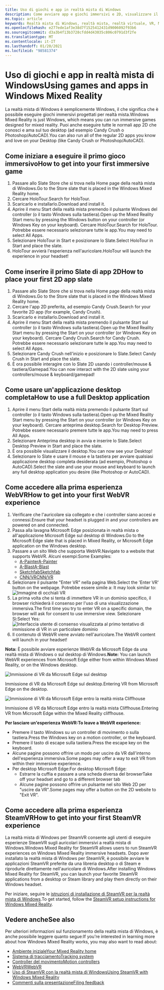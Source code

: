 ```yaml
---
title: Uso di giochi e app in realtà mista di Windows
description: Come avviare app e giochi immersivi e 2D, visualizzare il desktop e sperimentare il contenuto di WebVR e SteamVR.
ms.topic: article
keywords: Realtà mista di Windows, realtà mista, realtà virtuale, VR, MR, Apps, giochi, desktop, SteamVR, WebVR, Steam
ms.openlocfilehash: e277ede1af3e38d7f1525412431d9006092f93b6
ms.sourcegitcommit: d3a3b4f13b3728cfdd4d43035c806c0791d3f2fe
ms.translationtype: MT
ms.contentlocale: it-IT
ms.lasthandoff: 01/20/2021
ms.locfileid: "98581374"
---
```

# <a name="using-games-and-apps-in-windows-mixed-reality"></a><span data-ttu-id="a1bec-104">Uso di giochi e app in realtà mista di Windows</span><span class="sxs-lookup"><span data-stu-id="a1bec-104">Using games and apps in Windows Mixed Reality</span></span>

<span data-ttu-id="a1bec-105">La realtà mista di Windows è semplicemente Windows, il che significa che è possibile eseguire giochi immersivi progettati per realtà mista.</span><span class="sxs-lookup"><span data-stu-id="a1bec-105">Windows Mixed Reality is just Windows, which means you can run immersive games designed for mixed reality.</span></span> <span data-ttu-id="a1bec-106">Puoi anche eseguire tutte le normali app 2D che conosci e ama sul tuo desktop (ad esempio Candy Crush o Photoshop/AutoCAD).</span><span class="sxs-lookup"><span data-stu-id="a1bec-106">You can also run all of the regular 2D apps you know and love on your Desktop (like Candy Crush or Photoshop/AutoCAD).</span></span>

## <a name="how-to-get-into-your-first-immersive-game"></a><span data-ttu-id="a1bec-107">Come iniziare a eseguire il primo gioco immersivo</span><span class="sxs-lookup"><span data-stu-id="a1bec-107">How to get into your first immersive game</span></span>

1. <span data-ttu-id="a1bec-108">Passare allo Slate Store che si trova nella Home page della realtà mista di Windows.</span><span class="sxs-lookup"><span data-stu-id="a1bec-108">Go to the Store slate that is placed in the Windows Mixed Reality home.</span></span>
2. <span data-ttu-id="a1bec-109">Cercare HoloTour.</span><span class="sxs-lookup"><span data-stu-id="a1bec-109">Search for HoloTour.</span></span>
3. <span data-ttu-id="a1bec-110">Scaricarlo e installarlo.</span><span class="sxs-lookup"><span data-stu-id="a1bec-110">Download and install it.</span></span>
4. <span data-ttu-id="a1bec-111">Aprire il menu Start della realtà mista premendo il pulsante Windows del controller (o il tasto Windows sulla tastiera).</span><span class="sxs-lookup"><span data-stu-id="a1bec-111">Open up the Mixed Reality Start menu by pressing the Windows button on your controller (or Windows Key on your keyboard).</span></span> <span data-ttu-id="a1bec-112">Cercare HoloTour.</span><span class="sxs-lookup"><span data-stu-id="a1bec-112">Search for HoloTour.</span></span> <span data-ttu-id="a1bec-113">Potrebbe essere necessario selezionare tutte le app.</span><span class="sxs-lookup"><span data-stu-id="a1bec-113">You may need to select All Apps.</span></span>
5. <span data-ttu-id="a1bec-114">Selezionare HoloTour in Start e posizionare lo Slate.</span><span class="sxs-lookup"><span data-stu-id="a1bec-114">Select HoloTour in Start and place the slate.</span></span>
6. <span data-ttu-id="a1bec-115">HoloTour avvierà l'esperienza nell'auricolare.</span><span class="sxs-lookup"><span data-stu-id="a1bec-115">HoloTour will launch the experience in your headset!</span></span>

## <a name="how-to-place-your-first-2d-app-slate"></a><span data-ttu-id="a1bec-116">Come inserire il primo Slate di app 2D</span><span class="sxs-lookup"><span data-stu-id="a1bec-116">How to place your first 2D app slate</span></span>

1. <span data-ttu-id="a1bec-117">Passare allo Slate Store che si trova nella Home page della realtà mista di Windows.</span><span class="sxs-lookup"><span data-stu-id="a1bec-117">Go to the Store slate that is placed in the Windows Mixed Reality home.</span></span>
2. <span data-ttu-id="a1bec-118">Cercare l'app 2D preferita, ad esempio Candy Crush.</span><span class="sxs-lookup"><span data-stu-id="a1bec-118">Search for your favorite 2D app (for example, Candy Crush).</span></span>
3. <span data-ttu-id="a1bec-119">Scaricarlo e installarlo.</span><span class="sxs-lookup"><span data-stu-id="a1bec-119">Download and install it.</span></span>
4. <span data-ttu-id="a1bec-120">Aprire il menu Start della realtà mista premendo il pulsante Start sul controller (o il tasto Windows sulla tastiera).</span><span class="sxs-lookup"><span data-stu-id="a1bec-120">Open up the Mixed Reality Start menu by pressing the Start on your controller (or Windows Key on your keyboard).</span></span> <span data-ttu-id="a1bec-121">Cercare Candy Crush.</span><span class="sxs-lookup"><span data-stu-id="a1bec-121">Search for Candy Crush.</span></span> <span data-ttu-id="a1bec-122">Potrebbe essere necessario selezionare tutte le app.</span><span class="sxs-lookup"><span data-stu-id="a1bec-122">You may need to select All Apps.</span></span>
5. <span data-ttu-id="a1bec-123">Selezionare Candy Crush nell'inizio e posizionare lo Slate.</span><span class="sxs-lookup"><span data-stu-id="a1bec-123">Select Candy Crush in Start and place the slate.</span></span>
6. <span data-ttu-id="a1bec-124">È ora possibile interagire con lo Slate 2D usando i controller/mouse & tastiera/Gamepad.</span><span class="sxs-lookup"><span data-stu-id="a1bec-124">You can now interact with the 2D slate using your controllers/mouse & keyboard/gamepad!</span></span>

## <a name="how-to-use-a-full-desktop-application"></a><span data-ttu-id="a1bec-125">Come usare un'applicazione desktop completa</span><span class="sxs-lookup"><span data-stu-id="a1bec-125">How to use a full Desktop application</span></span>

1. <span data-ttu-id="a1bec-126">Aprire il menu Start della realtà mista premendo il pulsante Start sul controller (o il tasto Windows sulla tastiera).</span><span class="sxs-lookup"><span data-stu-id="a1bec-126">Open up the Mixed Reality Start menu by pressing the Start on your controller (or Windows Key on your keyboard).</span></span> <span data-ttu-id="a1bec-127">Cercare anteprima desktop.</span><span class="sxs-lookup"><span data-stu-id="a1bec-127">Search for Desktop Preview.</span></span> <span data-ttu-id="a1bec-128">Potrebbe essere necessario premere tutte le app.</span><span class="sxs-lookup"><span data-stu-id="a1bec-128">You may need to press All Apps.</span></span>
2. <span data-ttu-id="a1bec-129">Selezionare Anteprima desktop in avvia e inserire lo Slate.</span><span class="sxs-lookup"><span data-stu-id="a1bec-129">Select Desktop Preview in Start and place the slate.</span></span>
3. <span data-ttu-id="a1bec-130">È ora possibile visualizzare il desktop.</span><span class="sxs-lookup"><span data-stu-id="a1bec-130">You can now see your Desktop!</span></span>
4. <span data-ttu-id="a1bec-131">Selezionare lo Slate e usare il mouse e la tastiera per avviare qualsiasi applicazione desktop completa desiderata (ad esempio, Photoshop o AutoCAD).</span><span class="sxs-lookup"><span data-stu-id="a1bec-131">Select the slate and use your mouse and keyboard to launch any full desktop application you desire (like Photoshop or AutoCAD).</span></span>

## <a name="how-to-get-into-your-first-webvr-experience"></a><span data-ttu-id="a1bec-132">Come accedere alla prima esperienza WebVR</span><span class="sxs-lookup"><span data-stu-id="a1bec-132">How to get into your first WebVR experience</span></span>

1. <span data-ttu-id="a1bec-133">Verificare che l'auricolare sia collegato e che i controller siano accesi e connessi.</span><span class="sxs-lookup"><span data-stu-id="a1bec-133">Ensure that your headset is plugged in and your controllers are powered on and connected.</span></span>
2. <span data-ttu-id="a1bec-134">Passa alla lavagna Microsoft Edge posizionata in realtà mista o all'applicazione Microsoft Edge sul desktop di Windows.</span><span class="sxs-lookup"><span data-stu-id="a1bec-134">Go to the Microsoft Edge slate that is placed in Mixed Reality, or Microsoft Edge application on the Windows desktop.</span></span>
3. <span data-ttu-id="a1bec-135">Passare a un sito Web che supporta WebVR.</span><span class="sxs-lookup"><span data-stu-id="a1bec-135">Navigate to a website that supports WebVR.</span></span> <span data-ttu-id="a1bec-136">Alcuni esempi:</span><span class="sxs-lookup"><span data-stu-id="a1bec-136">Some Examples:</span></span>
   * [<span data-ttu-id="a1bec-137">A-Painter</span><span class="sxs-lookup"><span data-stu-id="a1bec-137">A-Painter</span></span>](https://aframe.io/a-painter/)
   * [<span data-ttu-id="a1bec-138">A-Blast</span><span class="sxs-lookup"><span data-stu-id="a1bec-138">A-Blast</span></span>](https://aframe.io/a-blast/)
   * [<span data-ttu-id="a1bec-139">Sketchfab</span><span class="sxs-lookup"><span data-stu-id="a1bec-139">Sketchfab</span></span>](https://sketchfab.com/)
   * [<span data-ttu-id="a1bec-140">CNN/VR</span><span class="sxs-lookup"><span data-stu-id="a1bec-140">CNN/VR</span></span>](https://cnn.com/vr)
4. <span data-ttu-id="a1bec-141">Selezionare il pulsante "Enter VR" nella pagina Web.</span><span class="sxs-lookup"><span data-stu-id="a1bec-141">Select the 'Enter VR' button on the webpage.</span></span> <span data-ttu-id="a1bec-142">Potrebbe essere simile a: </span><span class="sxs-lookup"><span data-stu-id="a1bec-142">It may look similar to:</span></span>\
   ![Immagine di occhiali VR](images/75px-enter-vr.png)
5. <span data-ttu-id="a1bec-144">La prima volta che si tenta di immettere VR in un dominio specifico, il browser richiederà il consenso per l'uso di una visualizzazione immersiva.</span><span class="sxs-lookup"><span data-stu-id="a1bec-144">The first time you try to enter VR on a specific domain, the browser will ask for consent to use immersive view.</span></span> <span data-ttu-id="a1bec-145">Selezionare Sì:</span><span class="sxs-lookup"><span data-stu-id="a1bec-145">Select Yes:</span></span> ![Interfaccia utente di consenso visualizzata al primo tentativo di immissione di VR in un particolare dominio](images/1053px-Webvr-consent-ui.png)
6. <span data-ttu-id="a1bec-147">Il contenuto di WebVR viene avviato nell'auricolare.</span><span class="sxs-lookup"><span data-stu-id="a1bec-147">The WebVR content will launch in your headset!</span></span>

<span data-ttu-id="a1bec-148">**Nota:** È possibile avviare esperienze WebVR da Microsoft Edge da una realtà mista di Windows o sul desktop di Windows.</span><span class="sxs-lookup"><span data-stu-id="a1bec-148">**Note:** You can launch WebVR experiences from Microsoft Edge either from within Windows Mixed Reality, or on the Windows desktop.</span></span>

![Immissione di VR da Microsoft Edge sul desktop](images/450px-webvr-desktop.png)

<span data-ttu-id="a1bec-150">Immissione di VR da Microsoft Edge sul desktop.</span><span class="sxs-lookup"><span data-stu-id="a1bec-150">Entering VR from Microsoft Edge on the desktop.</span></span>

![Immissione di VR da Microsoft Edge entro la realtà mista Cliffhouse](images/450px-enter-vr-cliffhouse.jpg)

<span data-ttu-id="a1bec-152">Immissione di VR da Microsoft Edge entro la realtà mista Cliffhouse.</span><span class="sxs-lookup"><span data-stu-id="a1bec-152">Entering VR from Microsoft Edge within the Mixed Reality cliffhouse.</span></span>

<span data-ttu-id="a1bec-153">**Per lasciare un'esperienza WebVR:**</span><span class="sxs-lookup"><span data-stu-id="a1bec-153">**To leave a WebVR experience:**</span></span>
* <span data-ttu-id="a1bec-154">Premere il tasto Windows su un controller di movimento o sulla tastiera.</span><span class="sxs-lookup"><span data-stu-id="a1bec-154">Press the Windows key on a motion controller, or the keyboard.</span></span>
* <span data-ttu-id="a1bec-155">Premere il tasto di escape sulla tastiera.</span><span class="sxs-lookup"><span data-stu-id="a1bec-155">Press the escape key on the keyboard.</span></span>
* <span data-ttu-id="a1bec-156">Alcune pagine possono offrire un modo per uscire da VR dall'interno dell'esperienza immersiva.</span><span class="sxs-lookup"><span data-stu-id="a1bec-156">Some pages may offer a way to exit VR from within their immersive experience.</span></span>
* <span data-ttu-id="a1bec-157">Per desktop Microsoft Edge:</span><span class="sxs-lookup"><span data-stu-id="a1bec-157">For desktop Microsoft Edge:</span></span>
  * <span data-ttu-id="a1bec-158">Estrarre la cuffia e passare a una scheda diversa del browser</span><span class="sxs-lookup"><span data-stu-id="a1bec-158">Take off your headset and go to a different browser tab</span></span>
  * <span data-ttu-id="a1bec-159">Alcune pagine possono offrire un pulsante nel sito Web 2D per "uscire da VR".</span><span class="sxs-lookup"><span data-stu-id="a1bec-159">Some pages may offer a button on the 2D website to "Exit VR".</span></span>

## <a name="how-to-get-into-your-first-steamvr-experience"></a><span data-ttu-id="a1bec-160">Come accedere alla prima esperienza SteamVR</span><span class="sxs-lookup"><span data-stu-id="a1bec-160">How to get into your first SteamVR experience</span></span>

<span data-ttu-id="a1bec-161">La realtà mista di Windows per SteamVR consente agli utenti di eseguire esperienze SteamVR sugli auricolari immersivi a realtà mista di Windows.</span><span class="sxs-lookup"><span data-stu-id="a1bec-161">Windows Mixed Reality for SteamVR allows users to run SteamVR experiences on Windows Mixed Reality immersive headsets.</span></span> <span data-ttu-id="a1bec-162">Dopo aver installato la realtà mista di Windows per SteamVR, è possibile avviare le applicazioni SteamVR preferite da una libreria desktop o di Steam e riprodurle direttamente nell'auricolare di Windows.</span><span class="sxs-lookup"><span data-stu-id="a1bec-162">After installing  Windows Mixed Reality for SteamVR, you can launch your favorite SteamVR applications from a desktop or Steam library and play them directly on their Windows headset.</span></span>

<span data-ttu-id="a1bec-163">Per iniziare, seguire le [istruzioni di installazione di SteamVR per la realtà mista di Windows](./using-steamvr-with-windows-mixed-reality.md).</span><span class="sxs-lookup"><span data-stu-id="a1bec-163">To get started, follow the [SteamVR setup instructions for Windows Mixed Reality](./using-steamvr-with-windows-mixed-reality.md).</span></span>

## <a name="see-also"></a><span data-ttu-id="a1bec-164">Vedere anche</span><span class="sxs-lookup"><span data-stu-id="a1bec-164">See also</span></span>

<span data-ttu-id="a1bec-165">Per ulteriori informazioni sul funzionamento della realtà mista di Windows, è anche possibile leggere quanto segue:</span><span class="sxs-lookup"><span data-stu-id="a1bec-165">If you're interested in learning more about how Windows Mixed Reality works, you may also want to read about:</span></span>
* [<span data-ttu-id="a1bec-166">Ambiente iniziale</span><span class="sxs-lookup"><span data-stu-id="a1bec-166">Your Mixed Reality home</span></span>](your-mixed-reality-home.md)
* [<span data-ttu-id="a1bec-167">Sistema di tracciamento</span><span class="sxs-lookup"><span data-stu-id="a1bec-167">Tracking system</span></span>](tracking-system.md)
* [<span data-ttu-id="a1bec-168">Controller del movimento</span><span class="sxs-lookup"><span data-stu-id="a1bec-168">Motion controllers</span></span>](controllers-in-wmr.md)
* [<span data-ttu-id="a1bec-169">WebVR</span><span class="sxs-lookup"><span data-stu-id="a1bec-169">WebVR</span></span>](webvr.md)
* [<span data-ttu-id="a1bec-170">Uso di SteamVR con la realtà mista di Windows</span><span class="sxs-lookup"><span data-stu-id="a1bec-170">Using SteamVR with Windows Mixed Reality</span></span>](using-steamvr-with-windows-mixed-reality.md)
* [<span data-ttu-id="a1bec-171">Commenti sulla presentazione</span><span class="sxs-lookup"><span data-stu-id="a1bec-171">Filing feedback</span></span>](filing-feedback.md)